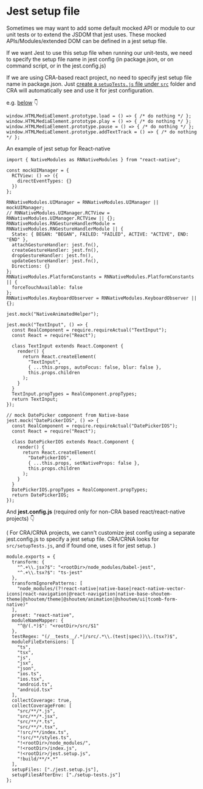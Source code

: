 # Jest setup file

Sometimes we may want to add some default mocked API or module to our unit tests or to extend the JSDOM that jest uses. These mocked APIs/Modules/extended DOM can be defined in a jest setup file. 

If we want Jest to use this setup file when running our unit-tests, we need to specify the setup file name in jest config \(in package.json, or on command script, or in the jest.config.js\)

If we are using CRA-based react project, no need to specify jest setup file name in package.json. Just [create a `setupTests.js` file under `src`](https://github.com/jsdom/jsdom/issues/2155#issuecomment-366703395) folder and CRA will automatically see and use it for jest configuration.



e.g. [below](https://github.com/jsdom/jsdom/issues/2155#issuecomment-366703395) 👇

```text
window.HTMLMediaElement.prototype.load = () => { /* do nothing */ };
window.HTMLMediaElement.prototype.play = () => { /* do nothing */ };
window.HTMLMediaElement.prototype.pause = () => { /* do nothing */ };
window.HTMLMediaElement.prototype.addTextTrack = () => { /* do nothing */ };
```

An example of jest setup for React-native

```text
import { NativeModules as RNNativeModules } from "react-native";

const mockUIManager = {
  RCTView: () => ({
    directEventTypes: {}
  })
};

RNNativeModules.UIManager = RNNativeModules.UIManager || mockUIManager;
// RNNativeModules.UIManager.RCTView = RNNativeModules.UIManager.RCTView || {};
RNNativeModules.RNGestureHandlerModule = RNNativeModules.RNGestureHandlerModule || {
  State: { BEGAN: "BEGAN", FAILED: "FAILED", ACTIVE: "ACTIVE", END: "END" },
  attachGestureHandler: jest.fn(),
  createGestureHandler: jest.fn(),
  dropGestureHandler: jest.fn(),
  updateGestureHandler: jest.fn(),
  Directions: {}
};
RNNativeModules.PlatformConstants = RNNativeModules.PlatformConstants || {
  forceTouchAvailable: false
};
RNNativeModules.KeyboardObserver = RNNativeModules.KeyboardObserver || {};

jest.mock("NativeAnimatedHelper");

jest.mock("TextInput", () => {
  const RealComponent = require.requireActual("TextInput");
  const React = require("React");

  class TextInput extends React.Component {
    render() {
      return React.createElement(
        "TextInput",
        { ...this.props, autoFocus: false, blur: false },
        this.props.children
      );
    }
  }
  TextInput.propTypes = RealComponent.propTypes;
  return TextInput;
});

// mock DatePicker component from Native-base
jest.mock("DatePickerIOS", () => {
  const RealComponent = require.requireActual("DatePickerIOS");
  const React = require("React");

  class DatePickerIOS extends React.Component {
    render() {
      return React.createElement(
        "DatePickerIOS",
        { ...this.props, setNativeProps: false },
        this.props.children
      );
    }
  }
  DatePickerIOS.propTypes = RealComponent.propTypes;
  return DatePickerIOS;
});
```

And **jest.config.js** \(required only for non-CRA based react/react-native projects\) 👇

\( For CRA/CRNA projects, we cann't customize jest config using a separate jest.config.js to specify a jest setup file. CRA/CRNA looks for `src/setupTests.js`, and if found one, uses it for jest setup. \)  

```text
module.exports = {
  transform: {
    "^.+\\.jsx?$": "<rootDir>/node_modules/babel-jest",
    "^.+\\.tsx?$": "ts-jest"
  },
  transformIgnorePatterns: [
    "node_modules/(?!react-native|native-base|react-native-vector-icons|react-navigation|@react-navigation|native-base-shoutem-theme|@shoutem/theme|@shoutem/animation|@shoutem/ui|tcomb-form-native)"
  ],
  preset: "react-native",
  moduleNameMapper: {
    "^@/(.*)$": "<rootDir>/src/$1"
  },
  testRegex: "(/__tests__/.*|/src/.*\\.(test|spec))\\.(tsx?)$",
  moduleFileExtensions: [
    "ts",
    "tsx",
    "js",
    "jsx",
    "json",
    "ios.ts",
    "ios.tsx",
    "android.ts",
    "android.tsx"
  ],
  collectCoverage: true,
  collectCoverageFrom: [
    "src/**/*.js",
    "src/**/*.jsx",
    "src/**/*.ts",
    "src/**/*.tsx",
    "!src/**/index.ts",
    "!src/**/styles.ts",
    "!<rootDir>/node_modules/",
    "!<rootDir>/index.js",
    "!<rootDir>/jest.setup.js",
    "!build/**/*.*"
  ],
  setupFiles: ["./jest.setup.js"],
  setupFilesAfterEnv: ["./setup-tests.js"]
};
```

